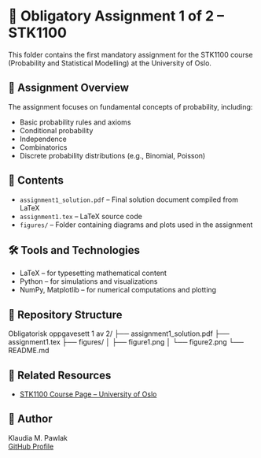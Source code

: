 # 📘 Obligatory Assignment 1 of 2 – STK1100

This folder contains the first mandatory assignment for the STK1100 course (Probability and Statistical Modelling) at the University of Oslo.

## 📝 Assignment Overview

The assignment focuses on fundamental concepts of probability, including:

- Basic probability rules and axioms
- Conditional probability
- Independence
- Combinatorics
- Discrete probability distributions (e.g., Binomial, Poisson)

## 📄 Contents

- `assignment1_solution.pdf` – Final solution document compiled from LaTeX
- `assignment1.tex` – LaTeX source code
- `figures/` – Folder containing diagrams and plots used in the assignment

## 🛠 Tools and Technologies

- LaTeX – for typesetting mathematical content
- Python – for simulations and visualizations
- NumPy, Matplotlib – for numerical computations and plotting

## 📂 Repository Structure
Obligatorisk oppgavesett 1 av 2/
├── assignment1_solution.pdf
├── assignment1.tex
├── figures/
│ ├── figure1.png
│ └── figure2.png
└── README.md

## 📎 Related Resources

- [STK1100 Course Page – University of Oslo](https://www.uio.no/studier/emner/matnat/math/STK1100/index-eng.html)

## 👤 Author

Klaudia M. Pawlak  
[GitHub Profile](https://github.com/klaudiapawlak)
